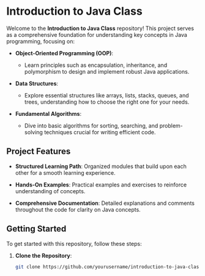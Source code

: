 # Introduction to Java Class

Welcome to the **Introduction to Java Class** repository! This project serves as a comprehensive foundation for understanding key concepts in Java programming, focusing on:

- **Object-Oriented Programming (OOP)**: 
  - Learn principles such as encapsulation, inheritance, and polymorphism to design and implement robust Java applications.

- **Data Structures**: 
  - Explore essential structures like arrays, lists, stacks, queues, and trees, understanding how to choose the right one for your needs.

- **Fundamental Algorithms**: 
  - Dive into basic algorithms for sorting, searching, and problem-solving techniques crucial for writing efficient code.

## Project Features

- **Structured Learning Path**: Organized modules that build upon each other for a smooth learning experience.
  
- **Hands-On Examples**: Practical examples and exercises to reinforce understanding of concepts.

- **Comprehensive Documentation**: Detailed explanations and comments throughout the code for clarity on Java concepts.

## Getting Started

To get started with this repository, follow these steps:

1. **Clone the Repository**:
   ```bash
   git clone https://github.com/yourusername/introduction-to-java-class.git
